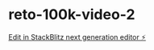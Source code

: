 # reto-100k-video-2

[Edit in StackBlitz next generation editor ⚡️](https://stackblitz.com/~/github.com/leifermendez/reto-100k-video-2)